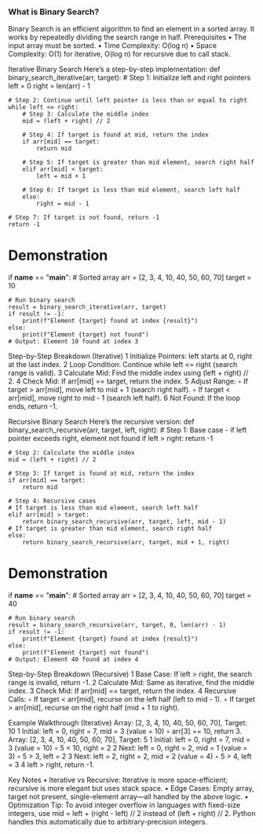 
### What is Binary Search?
Binary Search is an efficient algorithm to find an element in a sorted array. It works by repeatedly dividing the search range in half.
Prerequisites
	•	The input array must be sorted.
	•	Time Complexity: O(log n)
	•	Space Complexity: O(1) for iterative, O(log n) for recursive due to call stack.

Iterative Binary Search
Here’s a step-by-step implementation:
def binary_search_iterative(arr, target):
    # Step 1: Initialize left and right pointers
    left = 0
    right = len(arr) - 1
    
    # Step 2: Continue until left pointer is less than or equal to right
    while left <= right:
        # Step 3: Calculate the middle index
        mid = (left + right) // 2
        
        # Step 4: If target is found at mid, return the index
        if arr[mid] == target:
            return mid
        
        # Step 5: If target is greater than mid element, search right half
        elif arr[mid] < target:
            left = mid + 1
        
        # Step 6: If target is less than mid element, search left half
        else:
            right = mid - 1
    
    # Step 7: If target is not found, return -1
    return -1

# Demonstration
if __name__ == "__main__":
    # Sorted array
    arr = [2, 3, 4, 10, 40, 50, 60, 70]
    target = 10
    
    # Run binary search
    result = binary_search_iterative(arr, target)
    if result != -1:
        print(f"Element {target} found at index {result}")
    else:
        print(f"Element {target} not found")
    # Output: Element 10 found at index 3
Step-by-Step Breakdown (Iterative)
	1	Initialize Pointers: left starts at 0, right at the last index.
	2	Loop Condition: Continue while left <= right (search range is valid).
	3	Calculate Mid: Find the middle index using (left + right) // 2.
	4	Check Mid: If arr[mid] == target, return the index.
	5	Adjust Range:
	◦	If target > arr[mid], move left to mid + 1 (search right half).
	◦	If target < arr[mid], move right to mid - 1 (search left half).
	6	Not Found: If the loop ends, return -1.

Recursive Binary Search
Here’s the recursive version:
def binary_search_recursive(arr, target, left, right):
    # Step 1: Base case - if left pointer exceeds right, element not found
    if left > right:
        return -1
    
    # Step 2: Calculate the middle index
    mid = (left + right) // 2
    
    # Step 3: If target is found at mid, return the index
    if arr[mid] == target:
        return mid
    
    # Step 4: Recursive cases
    # If target is less than mid element, search left half
    elif arr[mid] > target:
        return binary_search_recursive(arr, target, left, mid - 1)
    # If target is greater than mid element, search right half
    else:
        return binary_search_recursive(arr, target, mid + 1, right)

# Demonstration
if __name__ == "__main__":
    # Sorted array
    arr = [2, 3, 4, 10, 40, 50, 60, 70]
    target = 40
    
    # Run binary search
    result = binary_search_recursive(arr, target, 0, len(arr) - 1)
    if result != -1:
        print(f"Element {target} found at index {result}")
    else:
        print(f"Element {target} not found")
    # Output: Element 40 found at index 4
Step-by-Step Breakdown (Recursive)
	1	Base Case: If left > right, the search range is invalid, return -1.
	2	Calculate Mid: Same as iterative, find the middle index.
	3	Check Mid: If arr[mid] == target, return the index.
	4	Recursive Calls:
	◦	If target < arr[mid], recurse on the left half (left to mid - 1).
	◦	If target > arr[mid], recurse on the right half (mid + 1 to right).

Example Walkthrough (Iterative)
Array: [2, 3, 4, 10, 40, 50, 60, 70], Target: 10
	1	Initial: left = 0, right = 7, mid = 3 (value = 10)
	◦	arr[3] == 10, return 3.
Array: [2, 3, 4, 10, 40, 50, 60, 70], Target: 5
	1	Initial: left = 0, right = 7, mid = 3 (value = 10)
	◦	5 < 10, right = 2
	2	Next: left = 0, right = 2, mid = 1 (value = 3)
	◦	5 > 3, left = 2
	3	Next: left = 2, right = 2, mid = 2 (value = 4)
	◦	5 > 4, left = 3
	4	left > right, return -1.

Key Notes
	•	Iterative vs Recursive: Iterative is more space-efficient; recursive is more elegant but uses stack space.
	•	Edge Cases: Empty array, target not present, single-element array—all handled by the above logic.
	•	Optimization Tip: To avoid integer overflow in languages with fixed-size integers, use mid = left + (right - left) // 2 instead of (left + right) // 2. Python handles this automatically due to arbitrary-precision integers.

